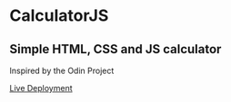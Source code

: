 # CalculatorJS

## Simple HTML, CSS and JS calculator

Inspired by the Odin Project

[Live Deployment](https://marcomayorga.com/CalculatorJS/)
